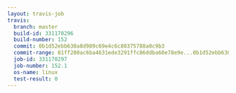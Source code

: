 ```yaml
---
layout: travis-job
travis:
  branch: master
  build-id: 331170296
  build-number: 152
  commit: 0b1d52ebb630a8d989c69e4c6c80375788a0c9b3
  commit-range: 81ff200ac6ba4631ede3291ffc86ddba60e78e9e...0b1d52ebb630a8d989c69e4c6c80375788a0c9b3
  job-id: 331170297
  job-number: 152.1
  os-name: linux
  test-result: 0
---
```

